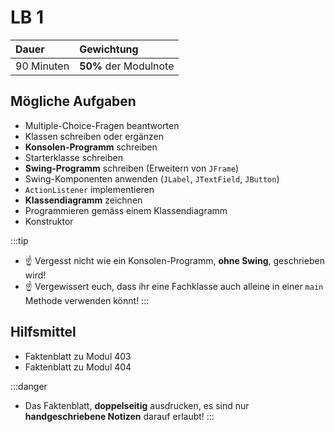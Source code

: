 # LB 1

| **Dauer** | **Gewichtung** |
| :--- | :--- |
| 90 Minuten | **50%** der Modulnote |

## Mögliche Aufgaben

- Multiple-Choice-Fragen beantworten
- Klassen schreiben oder ergänzen
- **Konsolen-Programm** schreiben
- Starterklasse schreiben
- **Swing-Programm** schreiben (Erweitern von `JFrame`)
- Swing-Komponenten anwenden (`JLabel`, `JTextField`, `JButton`)
- `ActionListener` implementieren
- **Klassendiagramm** zeichnen
- Programmieren gemäss einem Klassendiagramm
- Konstruktor

:::tip
- :point_up: Vergesst nicht wie ein Konsolen-Programm, **ohne Swing**, geschrieben wird!
- :point_up: Vergewissert euch, dass ihr eine Fachklasse auch alleine in einer `main` Methode verwenden könnt!
:::

## Hilfsmittel

- Faktenblatt zu Modul 403
- Faktenblatt zu Modul 404

:::danger
- Das Faktenblatt, **doppelseitig** ausdrucken, es sind nur **handgeschriebene Notizen** darauf erlaubt!
:::
